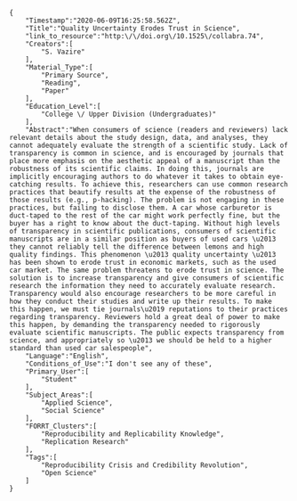 
    {
        "Timestamp":"2020-06-09T16:25:58.562Z",
        "Title":"Quality Uncertainty Erodes Trust in Science",
        "link_to_resource":"http:\/\/doi.org\/10.1525\/collabra.74",
        "Creators":[
            "S. Vazire"
        ],
        "Material_Type":[
            "Primary Source",
            "Reading",
            "Paper"
        ],
        "Education_Level":[
            "College \/ Upper Division (Undergraduates)"
        ],
        "Abstract":"When consumers of science (readers and reviewers) lack relevant details about the study design, data, and analyses, they cannot adequately evaluate the strength of a scientific study. Lack of transparency is common in science, and is encouraged by journals that place more emphasis on the aesthetic appeal of a manuscript than the robustness of its scientific claims. In doing this, journals are implicitly encouraging authors to do whatever it takes to obtain eye-catching results. To achieve this, researchers can use common research practices that beautify results at the expense of the robustness of those results (e.g., p-hacking). The problem is not engaging in these practices, but failing to disclose them. A car whose carburetor is duct-taped to the rest of the car might work perfectly fine, but the buyer has a right to know about the duct-taping. Without high levels of transparency in scientific publications, consumers of scientific manuscripts are in a similar position as buyers of used cars \u2013 they cannot reliably tell the difference between lemons and high quality findings. This phenomenon \u2013 quality uncertainty \u2013 has been shown to erode trust in economic markets, such as the used car market. The same problem threatens to erode trust in science. The solution is to increase transparency and give consumers of scientific research the information they need to accurately evaluate research. Transparency would also encourage researchers to be more careful in how they conduct their studies and write up their results. To make this happen, we must tie journals\u2019 reputations to their practices regarding transparency. Reviewers hold a great deal of power to make this happen, by demanding the transparency needed to rigorously evaluate scientific manuscripts. The public expects transparency from science, and appropriately so \u2013 we should be held to a higher standard than used car salespeople",
        "Language":"English",
        "Conditions_of_Use":"I don't see any of these",
        "Primary_User":[
            "Student"
        ],
        "Subject_Areas":[
            "Applied Science",
            "Social Science"
        ],
        "FORRT_Clusters":[
            "Reproducibility and Replicability Knowledge",
            "Replication Research"
        ],
        "Tags":[
            "Reproducibility Crisis and Credibility Revolution",
            "Open Science"
        ]
    }
